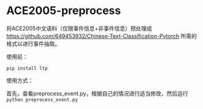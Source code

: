 # ACE2005-preprocess
将ACE2005中文语料（仅限事件信息+非事件信息）预处理成 https://github.com/649453932/Chinese-Text-Classification-Pytorch 所需的格式以进行事件抽取。

使用前：

```
pip install ltp
```

使用方式：

首先，查看preprocess_event.py，根据自己的情况进行适当修改，然后运行`python preprocess_event.py`
